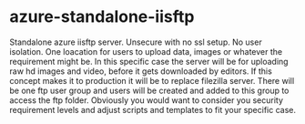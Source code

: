 # azure-standalone-iisftp
Standalone azure iisftp server.
Unsecure with no ssl setup.
No user isolation.
One loacation for users to upload data, images or whatever the requirement might be. In this specific case the server will be for uploading raw hd images and video, before it gets downloaded by editors. If this concept makes it to production it will be to replace filezilla server. 
There will be one ftp user group and users will be created and added to this group to access the ftp folder.
Obviously you would want to consider you security requirement levels and adjust scripts and templates to fit your specific case.
